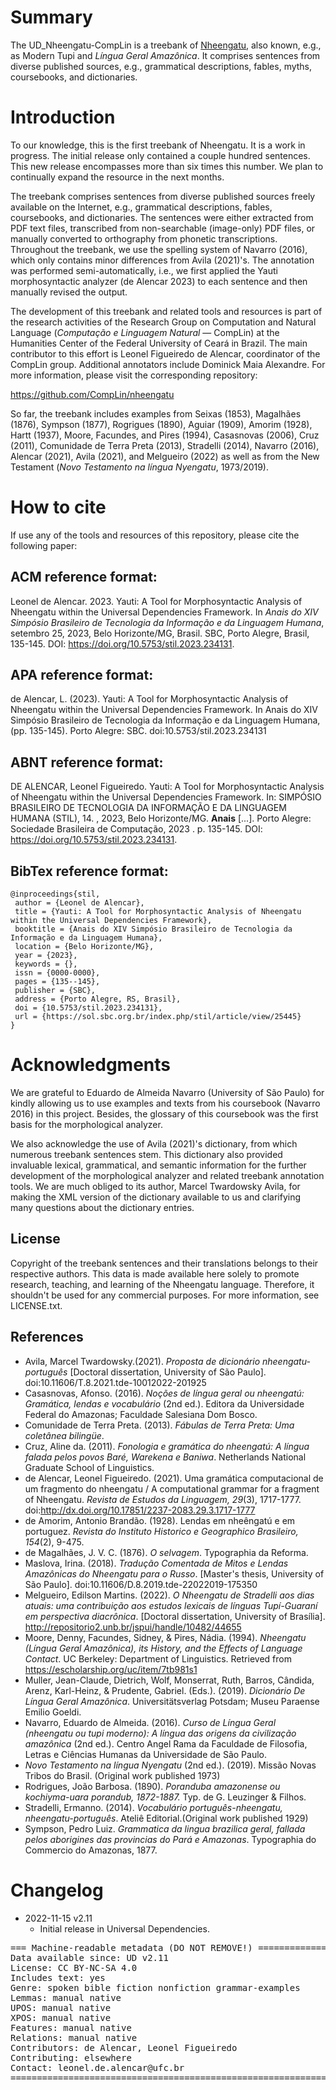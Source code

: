 # Summary

The UD_Nheengatu-CompLin is a treebank of [Nheengatu](https://glottolog.org/resource/languoid/id/nhen1239), also known, e.g., as Modern Tupi and *Língua Geral Amazônica*. It comprises sentences from diverse published sources, e.g., grammatical descriptions, fables, myths, coursebooks, and dictionaries.


# Introduction

To our knowledge, this is the first treebank of Nheengatu. It is a work in progress. The initial release only contained a couple hundred sentences. This new release encompasses more than six times this number. We plan to continually expand the resource in the next months.

The treebank comprises sentences from diverse published sources freely available on the Internet, e.g., grammatical descriptions, fables, coursebooks, and dictionaries. The sentences were either extracted from PDF text files, transcribed from non-searchable (image-only) PDF files, or manually converted to orthography from phonetic transcriptions. Throughout the treebank, we use the spelling system of Navarro (2016), which only contains minor differences from Avila (2021)'s. The annotation was performed semi-automatically, i.e., we first applied the Yauti morphosyntactic analyzer (de Alencar 2023) to each sentence and then manually revised the output.

The development of this treebank and related tools and resources is part of the research activities of the Research Group on Computation and Natural Language (*Computação e Linguagem Natural* — CompLin) at the Humanities Center of the Federal University of Ceará in Brazil. The main contributor to this effort is Leonel Figueiredo de Alencar, coordinator of the CompLin group. Additional annotators include Dominick Maia Alexandre. For more information, please visit the corresponding repository:

https://github.com/CompLin/nheengatu

So far, the treebank includes examples from Seixas (1853), Magalhães (1876), Sympson (1877), Rogrigues (1890), Aguiar (1909), Amorim (1928), Hartt (1937), Moore, Facundes, and Pires (1994), Casasnovas (2006), Cruz (2011), Comunidade de Terra Preta (2013), Stradelli (2014), Navarro (2016), Alencar (2021), Avila (2021), and Melgueiro (2022) as well as from the New Testament (*Novo Testamento na língua Nyengatu*, 1973/2019).

# How to cite
If use any of the tools and resources of this repository, please cite the following paper:

## ACM reference format:

Leonel de Alencar. 2023. Yauti: A Tool for Morphosyntactic Analysis of Nheengatu within the Universal Dependencies Framework. In *Anais do XIV Simpósio Brasileiro de Tecnologia da Informação e da Linguagem Humana*, setembro 25, 2023, Belo Horizonte/MG, Brasil. SBC, Porto Alegre, Brasil, 135-145. DOI: https://doi.org/10.5753/stil.2023.234131.

## APA reference format:

de Alencar, L. (2023). Yauti: A Tool for Morphosyntactic Analysis of Nheengatu within the Universal Dependencies Framework. In Anais do XIV Simpósio Brasileiro de Tecnologia da Informação e da Linguagem Humana, (pp. 135-145). Porto Alegre: SBC. doi:10.5753/stil.2023.234131

## ABNT reference format:

DE ALENCAR, Leonel Figueiredo. Yauti: A Tool for Morphosyntactic Analysis of Nheengatu within the Universal Dependencies Framework. In: SIMPÓSIO BRASILEIRO DE TECNOLOGIA DA INFORMAÇÃO E DA LINGUAGEM HUMANA (STIL), 14. , 2023, Belo Horizonte/MG. **Anais** [...]. Porto Alegre: Sociedade Brasileira de Computação, 2023 . p. 135-145. DOI: https://doi.org/10.5753/stil.2023.234131.

## BibTex reference format:

```
@inproceedings{stil,
 author = {Leonel de Alencar},
 title = {Yauti: A Tool for Morphosyntactic Analysis of Nheengatu within the Universal Dependencies Framework},
 booktitle = {Anais do XIV Simpósio Brasileiro de Tecnologia da Informação e da Linguagem Humana},
 location = {Belo Horizonte/MG},
 year = {2023},
 keywords = {},
 issn = {0000-0000},
 pages = {135--145},
 publisher = {SBC},
 address = {Porto Alegre, RS, Brasil},
 doi = {10.5753/stil.2023.234131},
 url = {https://sol.sbc.org.br/index.php/stil/article/view/25445}
}

```

# Acknowledgments

We are grateful to Eduardo de Almeida Navarro (University of São Paulo) for kindly allowing us to use examples and texts from his coursebook (Navarro 2016) in this project. Besides, the glossary of this coursebook was the first basis for the morphological analyzer.

We also acknowledge the use of Avila (2021)'s dictionary, from which numerous treebank sentences stem. This dictionary also provided invaluable lexical, grammatical, and semantic information for the further development of the morphological analyzer and related treebank annotation tools. We are much obliged to its author, Marcel Twardowsky Avila, for making the XML version of the dictionary available to us and clarifying many questions about the dictionary entries.

## License

Copyright of the treebank sentences and their translations belongs to their respective authors. This data is made available here solely to promote research, teaching, and learning of the Nheengatu language. Therefore, it shouldn't be used for any commercial purposes. For more information, see LICENSE.txt.

## References

* Avila, Marcel Twardowsky.(2021). *Proposta de dicionário nheengatu-português* [Doctoral dissertation, University of São Paulo]. doi:10.11606/T.8.2021.tde-10012022-201925
* Casasnovas, Afonso. (2016). *Noções de língua geral ou nheengatú: Gramática, lendas e vocabulário* (2nd ed.). Editora da Universidade Federal do Amazonas; Faculdade Salesiana Dom Bosco.
* Comunidade de Terra Preta. (2013). *Fábulas de Terra Preta: Uma coletânea bilingüe*.
* Cruz, Aline da. (2011). *Fonologia e gramática do nheengatú: A língua falada pelos povos Baré, Warekena e Baniwa*. Netherlands National Graduate School of Linguistics.
* de Alencar, Leonel Figueiredo. (2021). Uma gramática computacional de um fragmento do nheengatu / A computational grammar for a fragment of Nheengatu. _Revista de Estudos da Linguagem, 29_(3), 1717-1777. doi:http://dx.doi.org/10.17851/2237-2083.29.3.1717-1777
* de Amorim, Antonio Brandão. (1928). Lendas em nheêngatú e em portuguez. *Revista do Instituto Historico e Geographico Brasileiro, 154*(2), 9-475.
* de Magalhães, J. V. C. (1876). *O selvagem*. Typographia da Reforma.
* Maslova, Irina. (2018). *Tradução Comentada de Mitos e Lendas Amazônicas do Nheengatu para o Russo*. [Master's thesis, University of São Paulo]. doi:10.11606/D.8.2019.tde-22022019-175350
* Melgueiro, Edilson Martins. (2022). *O Nheengatu de Stradelli aos dias atuais: uma contribuição aos estudos lexicais de línguas Tupí-Guaraní em perspectiva diacrônica*. [Doctoral dissertation, University of Brasília]. http://repositorio2.unb.br/jspui/handle/10482/44655
* Moore, Denny, Facundes, Sidney, & Pires, Nádia. (1994). *Nheengatu (Língua Geral Amazônica), its History, and the Effects of Language Contact*. UC Berkeley: Department of Linguistics. Retrieved from https://escholarship.org/uc/item/7tb981s1
* Muller, Jean-Claude, Dietrich, Wolf, Monserrat, Ruth, Barros, Cândida, Arenz, Karl-Heinz, & Prudente, Gabriel. (Eds.). (2019). *Dicionário De Língua Geral Amazônica*. Universitätsverlag Potsdam; Museu Paraense Emilio Goeldi.
* Navarro, Eduardo de Almeida. (2016). *Curso de Língua Geral (nheengatu ou tupi moderno): A língua das origens da civilização amazônica* (2nd ed.). Centro Angel Rama da Faculdade de Filosofia, Letras e Ciências Humanas da Universidade de São Paulo.
* *Novo Testamento na língua Nyengatu* (2nd ed.). (2019). Missão Novas Tribos do Brasil. (Original work published 1973)
* Rodrigues, João Barbosa. (1890).  *Poranduba amazonense ou kochiyma-uara porandub, 1872-1887.* Typ. de G. Leuzinger & Filhos.
* Stradelli, Ermanno. (2014). *Vocabulário português-nheengatu, nheengatu-português*. Ateliê Editorial.(Original work published 1929)
* Sympson, Pedro Luiz. *Grammatica da lingua brazilica geral, fallada pelos aborigines das provincias do Pará e Amazonas*. Typographia do Commercio do Amazonas, 1877.

# Changelog

* 2022-11-15 v2.11
  * Initial release in Universal Dependencies.


<pre>
=== Machine-readable metadata (DO NOT REMOVE!) ================================
Data available since: UD v2.11
License: CC BY-NC-SA 4.0
Includes text: yes
Genre: spoken bible fiction nonfiction grammar-examples
Lemmas: manual native
UPOS: manual native
XPOS: manual native
Features: manual native
Relations: manual native
Contributors: de Alencar, Leonel Figueiredo
Contributing: elsewhere
Contact: leonel.de.alencar@ufc.br
===============================================================================
</pre>

